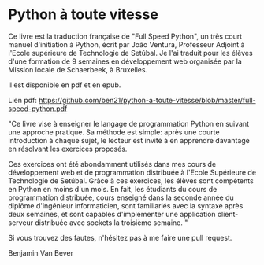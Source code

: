 # Python à toute vitesse

Ce livre est la traduction française de "Full Speed Python", un très court manuel d'initiation à Python, écrit par João Ventura, Professeur Adjoint à l'Ecole supérieure de Technologie de Setúbal. Je l'ai traduit pour les élèves d'une formation de 9 semaines en développement web organisée par la Mission locale de Schaerbeek, à Bruxelles.

Il est disponible en pdf et en epub. 

Lien pdf: https://github.com/ben21/python-a-toute-vitesse/blob/master/full-speed-python.pdf


"Ce livre vise à enseigner le langage de programmation Python en suivant une approche pratique. Sa méthode est simple: après une courte introduction à chaque sujet, le lecteur est invité à en apprendre davantage en résolvant les exercices proposés.

Ces exercices ont été abondamment utilisés dans mes cours de développement web et de programmation distribuée à l'Ecole Supérieure de Technologie de Setúbal. Grâce à ces exercices, les élèves sont compétents en Python en moins d'un mois. En fait, les étudiants du cours de programmation distribuée, cours enseigné dans la seconde année du diplôme d'ingénieur informaticien, sont familiariés avec la syntaxe après deux semaines, et sont capables d'implémenter une application client-serveur distribuée avec sockets la troisième semaine. "

Si vous trouvez des fautes, n'hésitez pas à me faire une pull request.

Benjamin Van Bever